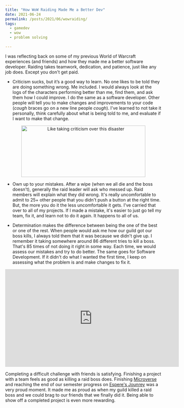```yaml
---
title: "How WoW Raiding Made Me a Better Dev"
date: 2021-06-24
permalink: /posts/2021/06/wowraiding/
tags:
  - gamedev
  - wow
  - problem solving
  
---
```



I was reflecting back on some of my previous World of Warcraft experiences (and friends) and how they made me a better software developer. Raiding takes teamwork, dedication, and patience, just like any job does. Except you don't get paid.  

- Criticism sucks, but it’s a good way to learn.
No one likes to be told they are doing something wrong. Me included. I would always look at the logs of the characters performing better than me, find them, and ask them how I could improve.  I do the same as a software developer. Other people will tell you to make changes and improvements to your code (*cough* braces go on a new line people *cough*). I've learned to not take it personally, think carefully about what is being told to me, and evaluate if I want to make that change.


<p align="center">
<img width="400" height="166.40" src="http://jennithe.dev/images/wowbadui.jpg" title="Like taking criticism over this disaster">
</p>

- Own up to your mistakes.
After a wipe (when we all die and the boss doesn't), generally the raid leader will ask who messed up. Raid members will explain what they did wrong. It's really uncomfortable to admit to 25+ other people that you didn't push a button at the right time. But, the more you do it the less uncomfortable it gets. I've carried that over to all of my projects. If I made a mistake, it's easier to just go tell my team, fix it, and learn not to do it again. It happens to all of us.

- Determination makes the difference between being the one of the best or one of the rest.
When people would ask me how our guild got our boss kills, I always told them that it was because we didn't give up. I remember it taking somewhere around 86 different tries to kill a boss. That's 85 times of not doing it right in some way. Each time, we would assess our mistakes and try to do better. The same goes for Software Development. If it didn't do what I wanted the first time, I keep on assessing what the problem is and make changes to fix it.

<p align="center">
<iframe width="560" height="315" src="https://www.youtube.com/embed/SMZ4Iq5O5EE" title="YouTube video player" frameborder="0" allow="accelerometer; autoplay; clipboard-write; encrypted-media; gyroscope; picture-in-picture" allowfullscreen></iframe>
</p>

Completing a difficult challenge with friends is satisfying. 
Finishing a project with a team feels as good as killing a raid boss does. Finishing [Microverse](https://jennithe.dev/portfolio/1-microverse/) and reaching the end of our semester progress on [Espere's Jounrey](https://jennithe.dev/portfolio/2-esperesjourney/) was a very proud moment. It made me as proud as when my guild killed a raid boss and we could brag to our friends that we finally did it. Being able to show off a completed project is even more rewarding.



